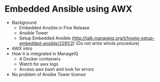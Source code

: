 # Embedded Ansible using AWX

- Background
  - Embedded Ansible in Fine Release
  - Ansible Tower
  - Setup Embedded Ansible (http://talk.manageiq.org/t/howto-setup-embedded-ansible/2291/2) (Do not write whole procedure)
- AWX intro
- How it is integrated in ManageIQ
  - 4 Docker containers
  - Watch for awx logs
  - Access awx bash and look for errors
- No problem of Ansibe Tower license
